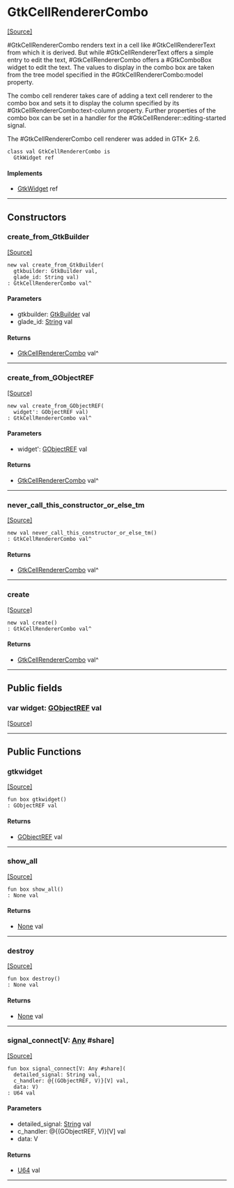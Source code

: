 # GtkCellRendererCombo
<span class="source-link">[[Source]](src/gtk3/GtkCellRendererCombo.md#L6)</span>

#GtkCellRendererCombo renders text in a cell like #GtkCellRendererText from
which it is derived. But while #GtkCellRendererText offers a simple entry to
edit the text, #GtkCellRendererCombo offers a #GtkComboBox
widget to edit the text. The values to display in the combo box are taken from
the tree model specified in the #GtkCellRendererCombo:model property.

The combo cell renderer takes care of adding a text cell renderer to the combo
box and sets it to display the column specified by its
#GtkCellRendererCombo:text-column property. Further properties of the combo box
can be set in a handler for the #GtkCellRenderer::editing-started signal.

The #GtkCellRendererCombo cell renderer was added in GTK+ 2.6.


```pony
class val GtkCellRendererCombo is
  GtkWidget ref
```

#### Implements

* [GtkWidget](gtk3-GtkWidget.md) ref

---

## Constructors

### create_from_GtkBuilder
<span class="source-link">[[Source]](src/gtk3/GtkCellRendererCombo.md#L25)</span>


```pony
new val create_from_GtkBuilder(
  gtkbuilder: GtkBuilder val,
  glade_id: String val)
: GtkCellRendererCombo val^
```
#### Parameters

*   gtkbuilder: [GtkBuilder](gtk3-GtkBuilder.md) val
*   glade_id: [String](builtin-String.md) val

#### Returns

* [GtkCellRendererCombo](gtk3-GtkCellRendererCombo.md) val^

---

### create_from_GObjectREF
<span class="source-link">[[Source]](src/gtk3/GtkCellRendererCombo.md#L28)</span>


```pony
new val create_from_GObjectREF(
  widget': GObjectREF val)
: GtkCellRendererCombo val^
```
#### Parameters

*   widget': [GObjectREF](minimal-browser-..-gobject-GObjectREF.md) val

#### Returns

* [GtkCellRendererCombo](gtk3-GtkCellRendererCombo.md) val^

---

### never_call_this_constructor_or_else_tm
<span class="source-link">[[Source]](src/gtk3/GtkCellRendererCombo.md#L31)</span>


```pony
new val never_call_this_constructor_or_else_tm()
: GtkCellRendererCombo val^
```

#### Returns

* [GtkCellRendererCombo](gtk3-GtkCellRendererCombo.md) val^

---

### create
<span class="source-link">[[Source]](src/gtk3/GtkCellRendererCombo.md#L35)</span>


```pony
new val create()
: GtkCellRendererCombo val^
```

#### Returns

* [GtkCellRendererCombo](gtk3-GtkCellRendererCombo.md) val^

---

## Public fields

### var widget: [GObjectREF](minimal-browser-..-gobject-GObjectREF.md) val
<span class="source-link">[[Source]](src/gtk3/GtkCellRendererCombo.md#L21)</span>



---

## Public Functions

### gtkwidget
<span class="source-link">[[Source]](src/gtk3/GtkCellRendererCombo.md#L23)</span>


```pony
fun box gtkwidget()
: GObjectREF val
```

#### Returns

* [GObjectREF](minimal-browser-..-gobject-GObjectREF.md) val

---

### show_all
<span class="source-link">[[Source]](src/gtk3/GtkWidget.md#L4)</span>


```pony
fun box show_all()
: None val
```

#### Returns

* [None](builtin-None.md) val

---

### destroy
<span class="source-link">[[Source]](src/gtk3/GtkWidget.md#L7)</span>


```pony
fun box destroy()
: None val
```

#### Returns

* [None](builtin-None.md) val

---

### signal_connect\[V: [Any](builtin-Any.md) #share\]
<span class="source-link">[[Source]](src/gtk3/GtkWidget.md#L10)</span>


```pony
fun box signal_connect[V: Any #share](
  detailed_signal: String val,
  c_handler: @{(GObjectREF, V)}[V] val,
  data: V)
: U64 val
```
#### Parameters

*   detailed_signal: [String](builtin-String.md) val
*   c_handler: @{(GObjectREF, V)}[V] val
*   data: V

#### Returns

* [U64](builtin-U64.md) val

---

